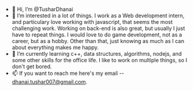 - 👋 Hi, I’m @TusharDhanai
- 👀 I’m interested in a lot of things. I work as a Web development intern, and particulary love working with javascript, that seems the most challenging work. Working on
  back-end is also great, but usually I just have to repeat things. I would love to do game development, not as a career, but as a hobby. Other than that, just knowing as much as I
  can about everything makes me happy.
- 🌱 I’m currently learning c++, data structures, algorithms, nodejs, and some other skills for the office life. I like to work on multiple things, so I don't get bored.
- 📫 If you want to reach me here's my email -- dhanai.tushar007@gmail.com.

<!---
TusharDhanai/TusharDhanai is a ✨ special ✨ repository because its `README.md` (this file) appears on your GitHub profile.
You can click the Preview link to take a look at your changes.
--->
